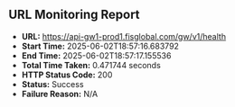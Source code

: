 ## URL Monitoring Report

- **URL:** https://api-gw1-prod1.fisglobal.com/gw/v1/health
- **Start Time:** 2025-06-02T18:57:16.683792
- **End Time:** 2025-06-02T18:57:17.155536
- **Total Time Taken:** 0.471744 seconds
- **HTTP Status Code:** 200
- **Status:** Success
- **Failure Reason:** N/A
